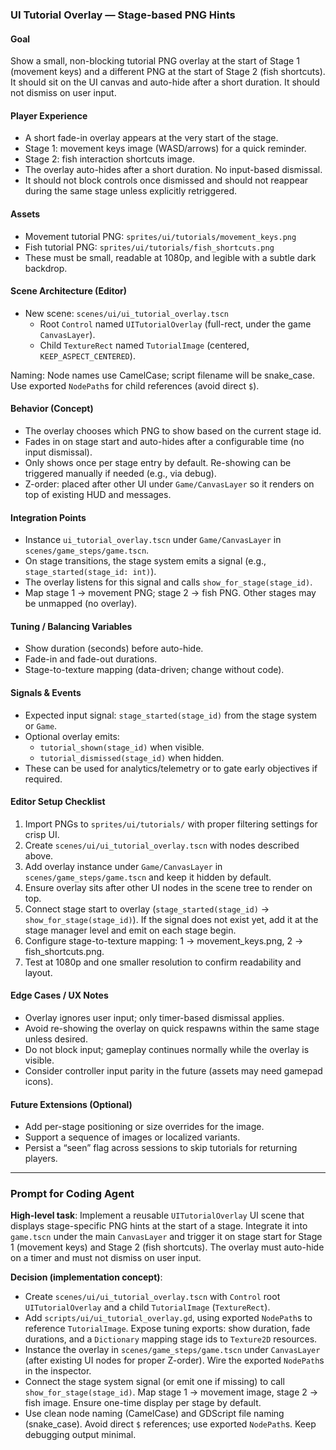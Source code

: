 ### UI Tutorial Overlay — Stage-based PNG Hints

#### Goal
Show a small, non-blocking tutorial PNG overlay at the start of Stage 1 (movement keys) and a different PNG at the start of Stage 2 (fish shortcuts). It should sit on the UI canvas and auto-hide after a short duration. It should not dismiss on user input.

#### Player Experience
- A short fade-in overlay appears at the very start of the stage.
- Stage 1: movement keys image (WASD/arrows) for a quick reminder.
- Stage 2: fish interaction shortcuts image.
- The overlay auto-hides after a short duration. No input-based dismissal.
- It should not block controls once dismissed and should not reappear during the same stage unless explicitly retriggered.

#### Assets
- Movement tutorial PNG: `sprites/ui/tutorials/movement_keys.png`
- Fish tutorial PNG: `sprites/ui/tutorials/fish_shortcuts.png`
- These must be small, readable at 1080p, and legible with a subtle dark backdrop.

#### Scene Architecture (Editor)
- New scene: `scenes/ui/ui_tutorial_overlay.tscn`
  - Root `Control` named `UITutorialOverlay` (full-rect, under the game `CanvasLayer`).
  - Child `TextureRect` named `TutorialImage` (centered, `KEEP_ASPECT_CENTERED`).

Naming: Node names use CamelCase; script filename will be snake_case. Use exported `NodePath`s for child references (avoid direct `$`).

#### Behavior (Concept)
- The overlay chooses which PNG to show based on the current stage id.
- Fades in on stage start and auto-hides after a configurable time (no input dismissal).
- Only shows once per stage entry by default. Re-showing can be triggered manually if needed (e.g., via debug).
- Z-order: placed after other UI under `Game/CanvasLayer` so it renders on top of existing HUD and messages.

#### Integration Points
- Instance `ui_tutorial_overlay.tscn` under `Game/CanvasLayer` in `scenes/game_steps/game.tscn`.
- On stage transitions, the stage system emits a signal (e.g., `stage_started(stage_id: int)`).
- The overlay listens for this signal and calls `show_for_stage(stage_id)`.
- Map stage 1 → movement PNG; stage 2 → fish PNG. Other stages may be unmapped (no overlay).

#### Tuning / Balancing Variables
- Show duration (seconds) before auto-hide.
- Fade-in and fade-out durations.
- Stage-to-texture mapping (data-driven; change without code).

#### Signals & Events
- Expected input signal: `stage_started(stage_id)` from the stage system or `Game`.
- Optional overlay emits:
  - `tutorial_shown(stage_id)` when visible.
  - `tutorial_dismissed(stage_id)` when hidden.
- These can be used for analytics/telemetry or to gate early objectives if required.

#### Editor Setup Checklist
1) Import PNGs to `sprites/ui/tutorials/` with proper filtering settings for crisp UI.
2) Create `scenes/ui/ui_tutorial_overlay.tscn` with nodes described above.
3) Add overlay instance under `Game/CanvasLayer` in `scenes/game_steps/game.tscn` and keep it hidden by default.
4) Ensure overlay sits after other UI nodes in the scene tree to render on top.
5) Connect stage start to overlay (`stage_started(stage_id)` → `show_for_stage(stage_id)`). If the signal does not exist yet, add it at the stage manager level and emit on each stage begin.
6) Configure stage-to-texture mapping: 1 → movement_keys.png, 2 → fish_shortcuts.png.
7) Test at 1080p and one smaller resolution to confirm readability and layout.

#### Edge Cases / UX Notes
- Overlay ignores user input; only timer-based dismissal applies.
- Avoid re-showing the overlay on quick respawns within the same stage unless desired.
- Do not block input; gameplay continues normally while the overlay is visible.
- Consider controller input parity in the future (assets may need gamepad icons).

#### Future Extensions (Optional)
- Add per-stage positioning or size overrides for the image.
- Support a sequence of images or localized variants.
- Persist a “seen” flag across sessions to skip tutorials for returning players.

---

### Prompt for Coding Agent

**High-level task**: Implement a reusable `UITutorialOverlay` UI scene that displays stage-specific PNG hints at the start of a stage. Integrate it into `game.tscn` under the main `CanvasLayer` and trigger it on stage start for Stage 1 (movement keys) and Stage 2 (fish shortcuts). The overlay must auto-hide on a timer and must not dismiss on user input.

**Decision (implementation concept)**:
- Create `scenes/ui/ui_tutorial_overlay.tscn` with `Control` root `UITutorialOverlay` and a child `TutorialImage` (`TextureRect`).
- Add `scripts/ui/ui_tutorial_overlay.gd`, using exported `NodePath`s to reference `TutorialImage`. Expose tuning exports: show duration, fade durations, and a `Dictionary` mapping stage ids to `Texture2D` resources.
- Instance the overlay in `scenes/game_steps/game.tscn` under `CanvasLayer` (after existing UI nodes for proper Z-order). Wire the exported `NodePath`s in the inspector.
- Connect the stage system signal (or emit one if missing) to call `show_for_stage(stage_id)`. Map stage 1 → movement image, stage 2 → fish image. Ensure one-time display per stage by default.
- Use clean node naming (CamelCase) and GDScript file naming (snake_case). Avoid direct `$` references; use exported `NodePath`s. Keep debugging output minimal.


